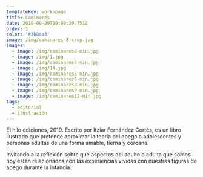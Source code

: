 ```yaml
---
templateKey: work-page
title: Caminares
date: 2019-09-29T19:09:39.751Z
order: 1
color: '#3b8da3'
image: /img/caminares-8-crop.jpg
images:
  - image: /img/caminares0-min.jpg
  - image: /img/1.jpg
  - image: /img/caminares4-min.jpg
  - image: /img/14.jpg
  - image: /img/caminares5-min.jpg
  - image: /img/caminares6-min.jpg
  - image: /img/caminares8-min.jpg
  - image: /img/caminares9-min.jpg
  - image: /img/caminares12-min.jpg
tags:
  - editorial
  - ilustración
---
```

El hilo ediciones, 2019. Escrito por Itziar Fernández Cortés, es un libro ilustrado que pretende aproximar la teoría del apego a adolescentes y personas adultas de una forma amable, tierna y cercana.

Invitando a la reflexión sobre qué aspectos del adulto o adulta que somos hoy están relacionados con las experiencias vividas con nuestras figuras de apego durante la infancia.
